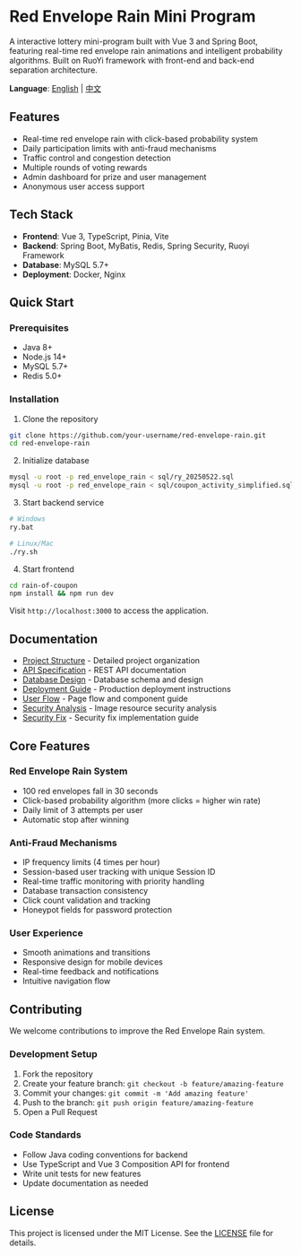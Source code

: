 # Red Envelope Rain Mini Program

A interactive lottery mini-program built with Vue 3 and Spring Boot, featuring real-time red envelope rain animations and intelligent probability algorithms. Built on RuoYi framework with front-end and back-end separation architecture.

**Language**: [English](./README.md) | [中文](./README.cn.md)

## Features

- Real-time red envelope rain with click-based probability system
- Daily participation limits with anti-fraud mechanisms
- Traffic control and congestion detection
- Multiple rounds of voting rewards
- Admin dashboard for prize and user management
- Anonymous user access support

## Tech Stack

- **Frontend**: Vue 3, TypeScript, Pinia, Vite
- **Backend**: Spring Boot, MyBatis, Redis, Spring Security, Ruoyi Framework
- **Database**: MySQL 5.7+
- **Deployment**: Docker, Nginx

## Quick Start

### Prerequisites

- Java 8+
- Node.js 14+
- MySQL 5.7+
- Redis 5.0+

### Installation

1. Clone the repository
```bash
git clone https://github.com/your-username/red-envelope-rain.git
cd red-envelope-rain
```

2. Initialize database
```bash
mysql -u root -p red_envelope_rain < sql/ry_20250522.sql
mysql -u root -p red_envelope_rain < sql/coupon_activity_simplified.sql
```

3. Start backend service
```bash
# Windows
ry.bat

# Linux/Mac
./ry.sh
```

4. Start frontend
```bash
cd rain-of-coupon
npm install && npm run dev
```

Visit `http://localhost:3000` to access the application.

## Documentation

- [Project Structure](./docs/project-structure.md) - Detailed project organization
- [API Specification](./docs/api-specification.md) - REST API documentation
- [Database Design](./docs/database-design.md) - Database schema and design
- [Deployment Guide](./docs/deployment-guide.md) - Production deployment instructions
- [User Flow](./docs/user-flow.md) - Page flow and component guide
- [Security Analysis](./docs/security-analysis.md) - Image resource security analysis
- [Security Fix](./docs/security-fix-implementation.md) - Security fix implementation guide

## Core Features

### Red Envelope Rain System
- 100 red envelopes fall in 30 seconds
- Click-based probability algorithm (more clicks = higher win rate)
- Daily limit of 3 attempts per user
- Automatic stop after winning

### Anti-Fraud Mechanisms
- IP frequency limits (4 times per hour)
- Session-based user tracking with unique Session ID
- Real-time traffic monitoring with priority handling
- Database transaction consistency
- Click count validation and tracking
- Honeypot fields for password protection

### User Experience
- Smooth animations and transitions
- Responsive design for mobile devices
- Real-time feedback and notifications
- Intuitive navigation flow

## Contributing

We welcome contributions to improve the Red Envelope Rain system.

### Development Setup

1. Fork the repository
2. Create your feature branch: `git checkout -b feature/amazing-feature`
3. Commit your changes: `git commit -m 'Add amazing feature'`
4. Push to the branch: `git push origin feature/amazing-feature`
5. Open a Pull Request

### Code Standards

- Follow Java coding conventions for backend
- Use TypeScript and Vue 3 Composition API for frontend
- Write unit tests for new features
- Update documentation as needed

## License

This project is licensed under the MIT License. See the [LICENSE](./LICENSE) file for details.
